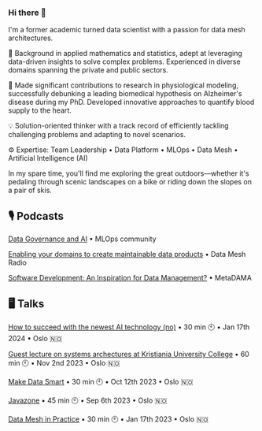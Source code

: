 ### Hi there 👋

I'm a former academic turned data scientist with a passion for data mesh architectures.

🔬 Background in applied mathematics and statistics, adept at leveraging data-driven insights to solve complex problems. Experienced in diverse domains spanning the private and public sectors.

🧠 Made significant contributions to research in physiological modeling, successfully debunking a leading biomedical hypothesis on Alzheimer's disease during my PhD. Developed innovative approaches to quantify blood supply to the heart.

💡 Solution-oriented thinker with a track record of efficiently tackling challenging problems and adapting to novel scenarios.

⚙️ Expertise: Team Leadership • Data Platform • MLOps • Data Mesh • Artificial Intelligence (AI)

In my spare time, you'll find me exploring the great outdoors—whether it's pedaling through scenic landscapes on a bike or riding down the slopes on a pair of skis.


## 🎙️ Podcasts

[Data Governance and AI](https://podcasters.spotify.com/pod/show/mlops/episodes/Data-Governance-and-AI--Alexandra-Diem--212-e2fpfat) • MLOps community

[Enabling your domains to create maintainable data products](https://daappod.com/data-mesh-radio/sustainable-data-products-alexandra-diem/) • Data Mesh Radio

[Software Development: An Inspiration for Data Management?](https://metadama.buzzsprout.com/1799718/14249173-3-8-software-development-an-inspiration-for-data-management-eng) • MetaDAMA


## 🖥️ Talks

[How to succeed with the newest AI technology (no)](https://www.bearingpoint.com/en-no/insights-events/events/seminar-om-praktisk-bruk-av-generativ-ai/) • 30 min 🕙 • Jan 17th 2024 • Oslo 🇳🇴

[Guest lecture on systems archectures at Kristiania University College](https://www.kristiania.no/en/syllabus/school-of-economics-innovation-and-technology/second-cycle-degree/mh130/ui-programming-and-architectures/) • 60 min 🕙 • Nov 2nd 2023 • Oslo 🇳🇴

[Make Data Smart](https://event.dnd.no/mds/speaker/alexandra-diem/) • 30 min 🕙 • Oct 12th 2023 • Oslo 🇳🇴

[Javazone](https://2023.javazone.no/program/036d16a0-59e0-4001-b7b3-08d30cf01a6a) • 45 min 🕙 • Sep 6th 2023 • Oslo 🇳🇴

[Data Mesh in Practice](https://pages.avanade.com/2023-01-17-Data-Mesh-Event_Registration-enno.html) • 30 min 🕙 • Jan 17th 2023 • Oslo 🇳🇴
